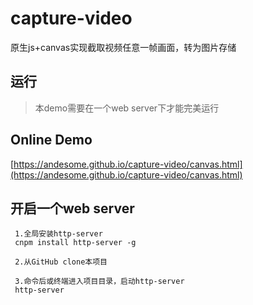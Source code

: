 # capture-video
原生js+canvas实现截取视频任意一帧画面，转为图片存储

## 运行
> 本demo需要在一个web server下才能完美运行

## Online Demo
[https://andesome.github.io/capture-video/canvas.html](https://andesome.github.io/capture-video/canvas.html)

## 开启一个web server
```
 1.全局安装http-server
 cnpm install http-server -g
 
 2.从GitHub clone本项目
 
 3.命令后或终端进入项目目录，启动http-server
 http-server

```
